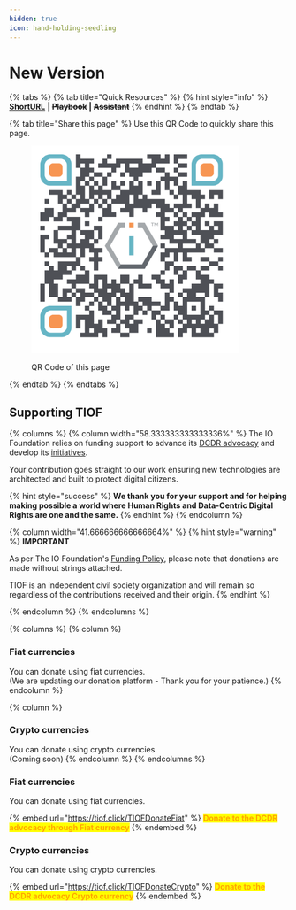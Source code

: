 ```yaml
---
hidden: true
icon: hand-holding-seedling
---
```


# New Version

{% tabs %}
{% tab title="Quick Resources" %}
{% hint style="info" %}
[**ShortURL**](https://short.theiofoundation.org/TIOFDocsSupportUs) **|&#x20;**~~**Playbook**~~**&#x20;|&#x20;**~~**Assistant**~~
{% endhint %}
{% endtab %}

{% tab title="Share this page" %}
Use this QR Code to quickly share this page.

<figure><img src="../../.gitbook/assets/TIOFSupportTheIOFoundation_4096x4096.png" alt="" width="375"><figcaption><p>QR Code of this page</p></figcaption></figure>
{% endtab %}
{% endtabs %}

## Supporting TIOF

{% columns %}
{% column width="58.333333333333336%" %}
The IO Foundation relies on funding support to advance its [DCDR advocacy](https://tiof.click/DCDRAdvocacy) and develop its [initiatives](https://tiof.click/TIOFInitiatives).

Your contribution goes straight to our work ensuring new technologies are architected and built to protect digital citizens.

{% hint style="success" %}
**We thank you for your support and for helping making possible a world where Human Rights and Data-Centric Digital Rights are one and the same.**
{% endhint %}
{% endcolumn %}

{% column width="41.666666666666664%" %}
{% hint style="warning" %}
**IMPORTANT**

As per The IO Foundation's [Funding Policy](https://tiof.click/TIOFPolicyFunding), please note that donations are made without strings attached.

TIOF is an independent civil society organization and will remain so regardless of the contributions received and their origin.
{% endhint %}


{% endcolumn %}
{% endcolumns %}

{% columns %}
{% column %}
### Fiat currencies

You can donate using fiat currencies.\
(We are updating our donation platform - Thank you for your patience.)
{% endcolumn %}

{% column %}
### Crypto currencies

You can donate using crypto currencies.\
(Coming soon)
{% endcolumn %}
{% endcolumns %}



### Fiat currencies

You can donate using fiat currencies.

{% embed url="https://tiof.click/TIOFDonateFiat" %}
<mark style="color:orange;">**Donate to the DCDR advocacy through Fiat currency**</mark>
{% endembed %}

### Crypto currencies

You can donate using crypto currencies.

{% embed url="https://tiof.click/TIOFDonateCrypto" %}
<mark style="color:orange;">**Donate to the DCDR advocacy Crypto currency**</mark>
{% endembed %}
